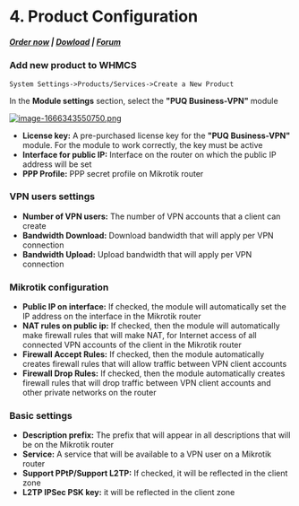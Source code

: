 # 4. Product Configuration

#####  [Order now](https://puqcloud.com/index.php?rp=/store/whmcs-module-business-vpn) | [Dowload](https://panel.puqcloud.com/link.php?id=33) | [Forum](https://panel.puqcloud.com/link.php?id=39)

### Add new product to WHMCS

```
System Settings->Products/Services->Create a New Product
```

In the **Module settings** section, select the **"PUQ Business-VPN"** module

[![image-1666343550750.png](https://doc.puq.info/uploads/images/gallery/2022-10/scaled-1680-/image-1666343550750.png)](https://doc.puq.info/uploads/images/gallery/2022-10/image-1666343550750.png)

- **License key:** A pre-purchased license key for the **"PUQ Business-VPN"** module. For the module to work correctly, the key must be active
- **Interface for public IP:** Interface on the router on which the public IP address will be set
- **PPP Profile:** PPP secret profile on Mikrotik router

### VPN users settings

- **Number of VPN users:** The number of VPN accounts that a client can create
- **Bandwidth Download:** Download bandwidth that will apply per VPN connection
- **Bandwidth Upload:** Upload bandwidth that will apply per VPN connection

### Mikrotik configuration

- **Public IP on interface:** If checked, the module will automatically set the IP address on the interface in the Mikrotik router
- **NAT rules on public ip:** If checked, then the module will automatically make firewall rules that will make NAT, for Internet access of all connected VPN accounts of the client in the Mikrotik router
- **Firewall Accept Rules:** If checked, then the module automatically creates firewall rules that will allow traffic between VPN client accounts
- **Firewall Drop Rules:** If checked, then the module automatically creates firewall rules that will drop traffic between VPN client accounts and other private networks on the router

### Basic settings

- **Description prefix:** The prefix that will appear in all descriptions that will be on the Mikrotik router
- **Service:** A service that will be available to a VPN user on a Mikrotik router
- **Support PPtP/Support L2TP:** If checked, it will be reflected in the client zone
- **L2TP IPSec PSK key:** it will be reflected in the client zone
